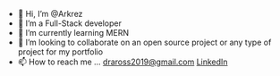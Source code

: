 - 👋 Hi, I’m @Arkrez
- 👀 I’m a Full-Stack developer
- 🌱 I’m currently learning MERN
- 💞️ I’m looking to collaborate on an open source project or any type of project for my portfolio
- 📫 How to reach me ... draross2019@gmail.com <a href="https://www.linkedin.com/in/devon-ross-0b455511b/"> LinkedIn</a>

<!---
Arkrez/Arkrez is a ✨ special ✨ repository because its `README.md` (this file) appears on your GitHub profile.
You can click the Preview link to take a look at your changes.
--->
